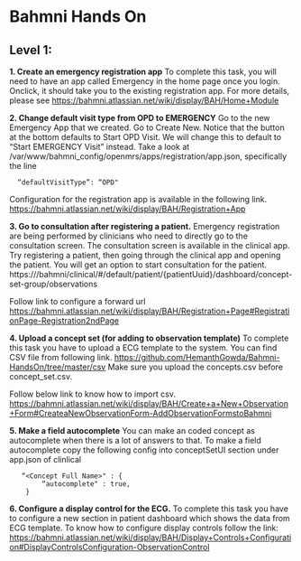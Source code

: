 


Bahmni Hands On
===============

Level 1:
--------
 **1. Create an emergency registration app**
To complete this task, you will need to have an app called Emergency in the home page once you login. Onclick, it should take you to the existing registration app. For more details, please see
     https://bahmni.atlassian.net/wiki/display/BAH/Home+Module
     
 **2. Change default visit type from OPD to EMERGENCY**
 Go to the new Emergency App that we created. Go to Create New. Notice that the button at the bottom defaults to Start OPD Visit. We will change this to default to “Start EMERGENCY Visit” instead. 
Take a look at /var/www/bahmni_config/openmrs/apps/registration/app.json, specifically the line

      “defaultVisitType”: “OPD"

Configuration for the registration app is available in the following link.
https://bahmni.atlassian.net/wiki/display/BAH/Registration+App

 **3. Go to consultation after registering a patient.**
 Emergency registration are being performed by clinicians who need to directly go to the consultation screen. The consultation screen is available in the clinical app. Try registering a patient, then going through the clinical app and opening the patient. You will get an option to start consultation for the patient. 
 https://<ip>/bahmni/clinical/#/default/patient/{patientUuid}/dashboard/concept-set-group/observations
 
Follow link to configure a forward url
https://bahmni.atlassian.net/wiki/display/BAH/Registration+Page#RegistrationPage-Registration2ndPage

 **4. Upload a concept set (for adding to observation template)**
 To complete this task you have to upload a ECG template to the system.
 You can find CSV file from following link.
 https://github.com/HemanthGowda/Bahmni-HandsOn/tree/master/csv
 Make sure you upload the concepts.csv before concept_set.csv.

Follow below link to know how to import csv.
https://bahmni.atlassian.net/wiki/display/BAH/Create+a+New+Observation+Form#CreateaNewObservationForm-AddObservationFormstoBahmni
 
 **5. Make a field autocomplete**
 You can make an coded concept as autocomplete when there is a lot of answers to that.
 To make a field autocomplete copy the following config into conceptSetUI section under app.json of clinlical

       “<Concept Full Name>" : {
			“autocomplete" : true,
       	}

 **6. Configure a display control for the ECG.**
 To complete this task you have to configure a new section in patient dashboard which shows the data from ECG template.
 To know how to configure display controls follow the link:
 https://bahmni.atlassian.net/wiki/display/BAH/Display+Controls+Configuration#DisplayControlsConfiguration-ObservationControl
